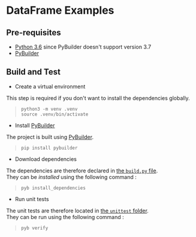# DataFrame Examples

## Pre-requisites

* [Python 3.6](https://www.python.org/downloads/) since PyBuilder doesn't support version 3.7
* [PyBuilder](https://github.com/pybuilder/pybuilder)

## Build and Test

* Create a virtual environment

This step is required if you don't want to install the dependencies globally.

> `python3 -m venv .venv`  
> `source .venv/bin/activate`

* Install [PyBuilder](http://pybuilder.github.io/)

The project is built using [PyBuilder](http://pybuilder.github.io/).

> `pip install pybuilder`

* Download dependencies

The dependencies are therefore declared in [the `build.py` file](./build.py).  
They can be _installed_ using the following command :
> `pyb install_dependencies`

* Run unit tests

The unit tests are therefore located in [the `unittest` folder](./src/unittest).  
They can be run using the following command :
> `pyb verify`
